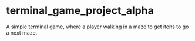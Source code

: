 # terminal_game_project_alpha
A simple terminal game, where a player walking in a maze to get itens to go a next maze.
